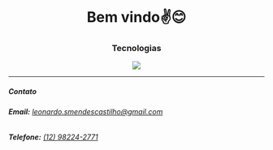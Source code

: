 <h1 align="center">Bem vindo✌️😊</h1>
<h3 align="center">Tecnologias</h3>


<p align="center">
  <a href="https://skillicons.dev">
    <img src="https://skillicons.dev/icons?i=js,ts,react,tailwind,html,css,postgres,linux&perline=4" />
  </a>
</p>
<hr>
<div>
<h5><strong>Contato</strong></h5>
<h6 align="start">
    <strong>Email:</strong> <a href="mailto:leonardo.smendescastilho@gmail.com">leonardo.smendescastilho@gmail.com</a>
</h6>
<h6 align="start">
    <strong>Telefone:</strong> <a href="https://wa.me/5512982242771?text=Ol%C3%A1%2C%20tudo%20bem%3F">(12) 98224-2771</a>
</h6>
</div>
